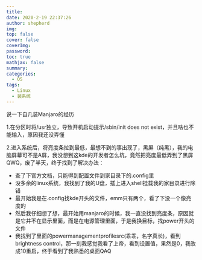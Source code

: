 ```yaml
---
title: 
date: 2020-2-19 22:37:26
author: shepherd
img: 
top: false
cover: false
coverImg: 
password:
toc: true
mathjax: false
summary: 
categories: 
  - OS
tags:
  - Linux
  - 装系统
---
```




说一下自几装Manjaro的经历

1.在分区时将/usr独立，导致开机启动提示/sbin/init does not exist，并且啥也不能输入，原因我还没弄懂

2.进入系统后，将亮度条拉到最低，最想不到的事出现了，黑屏（纯黑），我的电脑屏幕可不是A屏，我没想到这kde的开发者怎么坑，竟然把亮度最低弄到了黑屏QWQ，废了半天，终于找到了解决办法：

- 查了下官方文档，只能得到配置文件到家目录下的.config里
- 没多余的linux系统，我找到了我的U盘，插上进入shell挂载我的家目录进行除错
- 最开始我是在.config找kde开头的文件，emm只有两个，看了下没一个像亮度的
- 然后我仔细想了想，最开始用manjaro的时候，我一直没找到亮度条，原因就是它并不在显示里面，而是在电源管理里面，于是我换目标，找power开头的文件
- 我找到了里面的powermanagementprofilesrc(乖乖，名字真长)，看到brightness control，那一刻我感觉我看了上帝，看到设置值，果然是0，我改成10重启，终于看到了我熟悉的桌面QAQ